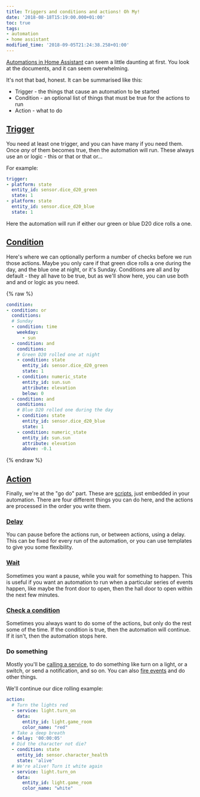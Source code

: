 ```yaml
---
title: Triggers and conditions and actions! Oh My!
date: '2018-08-18T15:19:00.000+01:00'
toc: true
tags:
- automation
- home assistant
modified_time: '2018-09-05T21:24:38.258+01:00'
---
```


[Automations in Home Assistant](https://www.home-assistant.io/docs/automation/) can seem a little daunting at first. You look at the documents, and it can seem overwhelming.

It's not that bad, honest. It can be summarised like this:

* Trigger - the things that cause an automation to be started
* Condition - an optional list of things that must be true for the actions to run
* Action - what to do

## [Trigger](https://home-assistant.io/docs/automation/trigger/)

You need at least one trigger, and you can have many if you need them. Once _any_ of them becomes true, then the automation will run. These always use an or logic - this or that or that or...

For example:

```yaml
trigger:
- platform: state
  entity_id: sensor.dice_d20_green
  state: 1
- platform: state
  entity_id: sensor.dice_d20_blue
  state: 1
```

Here the automation will run if either our green or blue D20 dice rolls a one.

## [Condition](https://www.home-assistant.io/docs/automation/condition/)

Here's where we can optionally perform a number of checks before we run those actions. Maybe you only care if that green dice rolls a one during the day, and the blue one at night, or it's Sunday. Conditions are all and by default - they all have to be true, but as we'll show here, you can use both and and or logic as you need.

{% raw %}
```yaml
condition:
- condition: or
  conditions:
  # Sunday
  - condition: time
    weekday:
      - sun
  - condition: and
    conditions:
    # Green D20 rolled one at night
    - condition: state
      entity_id: sensor.dice_d20_green
      state: 1
    - condition: numeric_state
      entity_id: sun.sun
      attribute: elevation
      below: 0
  - condition: and
    conditions:
    # Blue D20 rolled one during the day
    - condition: state
      entity_id: sensor.dice_d20_blue
      state: 1
    - condition: numeric_state
      entity_id: sun.sun
      attribute: elevation
      above: -0.1
```
{% endraw %}

## [Action](https://www.home-assistant.io/docs/automation/action/)

Finally, we're at the "go do" part. These are [scripts](https://www.home-assistant.io/docs/scripts/), just embedded in your automation. There are four different things you can do here, and the actions are processed in the order you write them.

### [Delay](https://www.home-assistant.io/docs/scripts/#wait-for-time-to-pass-delay)

You can pause before the actions run, or between actions, using a delay. This can be fixed for every run of the automation, or you can use templates to give you some flexibility.

### [Wait](https://www.home-assistant.io/docs/scripts/#wait)

Sometimes you want a pause, while you wait for something to happen. This is useful if you want an automation to run when a particular series of events happen, like maybe the front door to open, then the hall door to open within the next few minutes.

### [Check a condition](https://www.home-assistant.io/docs/scripts/#test-a-condition)

Sometimes you always want to do some of the actions, but only do the rest some of the time. If the condition is true, then the automation will continue. If it isn't, then the automation stops here.

### Do something

Mostly you'll be [calling a service](https://www.home-assistant.io/docs/scripts/#call-a-service), to do something like turn on a light, or a switch, or send a notification, and so on. You can also [fire events](https://www.home-assistant.io/docs/scripts/#fire-an-event) and do other things.

We'll continue our dice rolling example:

```yaml
action:
  # Turn the lights red
  - service: light.turn_on
    data:
      entity_id: light.game_room
      color_name: "red"
  # Take a deep breath
  - delay: '00:00:05'
  # Did the character not die?
  - condition: state
    entity_id: sensor.character_health
    state: 'alive'
  # We're alive! Turn it white again
  - service: light.turn_on
    data:
      entity_id: light.game_room
      color_name: "white"
```
